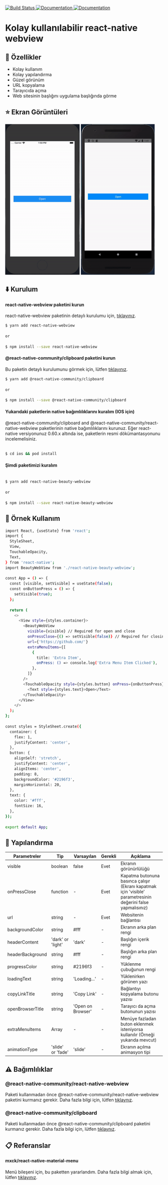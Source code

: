 <p>
  <a href="https://github.com/ilkerkesici/react-native-beauty-webview/blob/master/README.md">
    <img alt="Build Status" src="https://img.shields.io/static/v1?label=lang&message=en&color=yellow" target="_blank" />
 </a>
  <a href="https://yarnpkg.com/package/react-native-beauty-webview">
    <img alt="Documentation" src="https://img.shields.io/static/v1?label=pack&message=yarn&color=blue" target="_blank" />
  </a>
  <a href="https://www.npmjs.com/package/react-native-beauty-webview">
    <img alt="Documentation" src="https://img.shields.io/static/v1?label=pack&message=npm&color=red" target="_blank" />
  </a>
</p>

# Kolay kullanılabilir react-native webview
## :star2: Özellikler
- Kolay kullanım
- Kolay yapılandırma
- Güzel görünüm
- URL kopyalama 
- Tarayıcıda açma
- Web sitesinin başlığını uygulama başlığında görme

## :star: Ekran Görüntüleri

![](./assets/ios.gif)
![](./assets/android.gif)

## :arrow_down: Kurulum

#### react-native-webview paketini kurun
react-native-webview paketinin detaylı kurulumu için, <a href="https://github.com/react-native-community/react-native-webview/blob/master/docs/Getting-Started.md">tıklayınız</a>.

```sh
$ yarn add react-native-webview

or

$ npm install --save react-native-webview


```

#### @react-native-community/clipboard paketini kurun
Bu paketin detaylı kurulumunu görmek için, lütfen <a href="https://github.com/react-native-community/clipboard">tıklayınız</a>.

```sh
$ yarn add @react-native-community/clipboard

or

$ npm install --save @react-native-community/clipboard


```

#### Yukarıdaki paketlerin native bağımlılıklarını kuralım (IOS için)
@react-native-community/clipboard and @react-native-community/react-native-webview paketlerinin native bağımlılıklarını kurunuz. Eğer react-native versiyonunuz 0.60.x altında ise, paketlerin resmi dökümantasyonunu incelemelisiniz.

```sh

$ cd ios && pod install

```
#### Şimdi paketimizi kuralım
```sh

$ yarn add react-native-beauty-webview

or

$ npm install --save react-native-beauty-webview 

```

## :flashlight: Örnek Kullanım
```sh
import React, {useState} from 'react';
import {
  StyleSheet,
  View,
  TouchableOpacity,
  Text,
} from 'react-native';
import BeautyWebView from './react-native-beauty-webview';

const App = () => {
  const [visible, setVisible] = useState(false);
  const onButtonPress = () => {
    setVisible(true);
  };

  return (
    <>
      <View style={styles.container}>
        <BeautyWebView
          visible={visible} // Reguired for open and close
          onPressClose={() => setVisible(false)} // Reguired for closing the modal
          url={'https://github.com/'}
          extraMenuItems={[
            {
              title: 'Extra Item',
              onPress: () => console.log('Extra Menu Item Clicked'),
            },
          ]}
        />
        <TouchableOpacity style={styles.button} onPress={onButtonPress}>
          <Text style={styles.text}>Open</Text>
        </TouchableOpacity>
      </View>
    </>
  );
};

const styles = StyleSheet.create({
  container: {
    flex: 1,
    justifyContent: 'center',
  },
  button: {
    alignSelf: 'stretch',
    justifyContent: 'center',
    alignItems: 'center',
    padding: 8,
    backgroundColor: '#2196f3',
    marginHorizontal: 20,
  },
  text: {
    color: '#fff',
    fontSize: 16,
  },
});

export default App;


```
## :paperclip: Yapılandırma

| Parametreler | Tip | Varsayılan | Gerekli | Açıklama |
| --- | --- | --- | --- | --- |
| visible | boolean | false | Evet | Ekranın görünürlülüğü |
| onPressClose | function | - | Evet | Kapatma butonuna basınca çalışır (Ekranı kapatmak için 'visible' parametresinin değerini false yapmalısınız) |  
| url | string | - | Evet | Websitenin bağlantısı |
| backgroundColor | string | #fff | - | Ekranın arka plan rengi |
| headerContent | 'dark' or 'light' | 'dark' | - | Başlığın içerik rengi |
| headerBackground | string | #fff | - | Başlığın arka plan rengi |
| progressColor | string | #2196f3 | - | Yüklenme çubuğunun rengi |
| loadingText | string | 'Loading...' | - | Yüklenirken görünen yazı |
| copyLinkTitle | string | 'Copy Link' | - | Bağlantıyı kopyalama butonu yazısı |
| openBrowserTitle | string | 'Open on Browser' | - | Tarayıcı da açma butonunun yazısı |
| extraMenuItems | Array | - | - | Menüye fazladan buton eklenmek isteniyorsa kullanılır (Örneği yukarıda mevcut) |
| animationType | 'slide' or 'fade' | 'slide' | - | Ekranın açılma animasyon tipi |


## :warning: Bağımlılıklar
### @react-native-community/react-native-webview
Paketi kullanmadan önce @react-native-community/react-native-webview paketini kurmanız gerekir. Daha fazla bilgi için, lütfen <a href="https://github.com/react-native-community/react-native-webview/blob/master/docs/Getting-Started.md">tıklaynız</a>.
### @react-native-community/clipboard
Paketi kullanmadan önce @react-native-community/clipboard paketini kurmanız gerekir. Daha fazla bilgi için, lütfen <a href="https://github.com/react-native-community/clipboard">tıklaynız</a>.

## :clipboard: Referanslar
#### mxck/react-native-material-menu
Menü bileşeni için, bu paketten yararlandım. Daha fazla bilgi almak için, lütfen <a href="https://github.com/mxck/react-native-material-menu">tıklayınız</a>.
